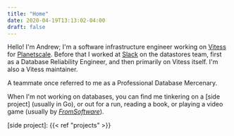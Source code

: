 ```yaml
---
title: "Home"
date: 2020-04-19T13:13:02-04:00
draft: false
---
```


Hello!
I'm Andrew; I'm a software infrastructure engineer working on [Vitess] for [Planetscale].
Before that I worked at [Slack] on the datastores team, first as a Database Reliability Engineer, and then primarily on Vitess itself.
I'm also a Vitess maintainer.

A teammate once referred to me as a Professional Database Mercenary.

When I'm not working on databases, you can find me tinkering on a [side project] (usually in Go), or out for a run, reading a book, or playing a video game (usually by _[FromSoftware]_).

[FromSoftware]: https://www.fromsoftware.jp/ww/
[Planetscale]: https://planetscale.com
[Slack]: https://slack.com
[Vitess]: https://vitess.io

[side project]: {{< ref "projects" >}}